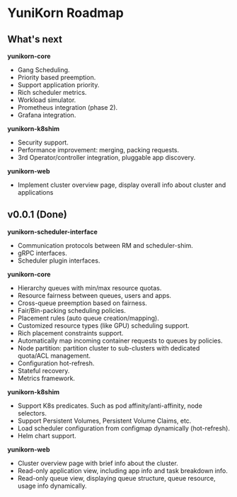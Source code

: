# YuniKorn Roadmap

## What's next

**yunikorn-core**

* Gang Scheduling.
* Priority based preemption.
* Support application priority.
* Rich scheduler metrics.
* Workload simulator.
* Prometheus integration (phase 2).
* Grafana integration.

**yunikorn-k8shim**

* Security support.
* Performance improvement: merging, packing requests.
* 3rd Operator/controller integration, pluggable app discovery.

**yunikorn-web**

* Implement cluster overview page, display overall info about cluster and applications

## v0.0.1 (Done)

**yunikorn-scheduler-interface**

* Communication protocols between RM and scheduler-shim.
* gRPC interfaces.
* Scheduler plugin interfaces.

**yunikorn-core**

* Hierarchy queues with min/max resource quotas.
* Resource fairness between queues, users and apps.
* Cross-queue preemption based on fairness.
* Fair/Bin-packing scheduling policies.
* Placement rules (auto queue creation/mapping).
* Customized resource types (like GPU) scheduling support.
* Rich placement constraints support.
* Automatically map incoming container requests to queues by policies. 
* Node partition: partition cluster to sub-clusters with dedicated quota/ACL management.
* Configuration hot-refresh.
* Stateful recovery.
* Metrics framework.

**yunikorn-k8shim**

* Support K8s predicates. Such as pod affinity/anti-affinity, node selectors.
* Support Persistent Volumes, Persistent Volume Claims, etc.
* Load scheduler configuration from configmap dynamically (hot-refresh).
* Helm chart support.

**yunikorn-web**

* Cluster overview page with brief info about the cluster.
* Read-only application view, including app info and task breakdown info.
* Read-only queue view, displaying queue structure, queue resource, usage info dynamically.
